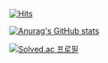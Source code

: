 
[![Hits](https://hits.seeyoufarm.com/api/count/incr/badge.svg?url=https%3A%2F%2Fgithub.com%2Frararu%2Frararu&count_bg=%2379C83D&title_bg=%230C0C0C&icon=&icon_color=%23E7E7E7&title=hits&edge_flat=false)](https://hits.seeyoufarm.com)



[![Anurag's GitHub stats](https://github-readme-stats.vercel.app/api?username=rararu)](https://github.com/anuraghazra/github-readme-stats)


[![Solved.ac
프로필](http://mazassumnida.wtf/api/mini/generate_badge?boj={zxccxz579})](https://solved.ac/{zxccxz570})

<!--
**rararu/rararu** is a ✨ _special_ ✨ repository because its `README.md` (this file) appears on your GitHub profile.

Here are some ideas to get you started:

- 🔭 I’m currently working on ...
- 🌱 I’m currently learning ...
- 👯 I’m looking to collaborate on ...
- 🤔 I’m looking for help with ...
- 💬 Ask me about ...
- 📫 How to reach me: ...
- 😄 Pronouns: ...
- ⚡ Fun fact: ...
-->
